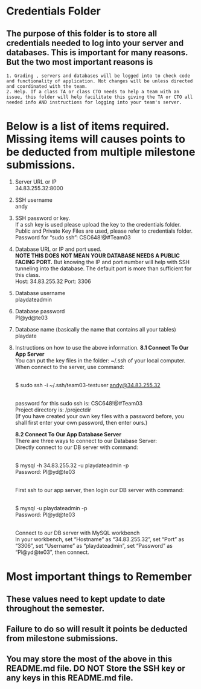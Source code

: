 # Credentials Folder

## The purpose of this folder is to store all credentials needed to log into your server and databases. This is important for many reasons. But the two most important reasons is
    1. Grading , servers and databases will be logged into to check code and functionality of application. Not changes will be unless directed and coordinated with the team.
    2. Help. If a class TA or class CTO needs to help a team with an issue, this folder will help facilitate this giving the TA or CTO all needed info AND instructions for logging into your team's server. 


# Below is a list of items required. Missing items will causes points to be deducted from multiple milestone submissions.

1. Server URL or IP
    <br> 34.83.255.32:8000
2. SSH username
    <br> andy
3. SSH password or key.
    <br> If a ssh key is used please upload the key to the credentials folder.
    Public and Private Key Files are used, please refer to credentials folder.
    <br> Password for “sudo ssh”: CSC648!@#Team03
4. Database URL or IP and port used.
    <br><strong> NOTE THIS DOES NOT MEAN YOUR DATABASE NEEDS A PUBLIC FACING PORT.</strong> But knowing the IP and port number will help with SSH tunneling into the database. The default port is more than sufficient for this class.
    <br> Host: 34.83.255.32 Port: 3306
5. Database username
    <br> playdateadmin
6. Database password
    <br> Pl@yd@te03
7. Database name (basically the name that contains all your tables)
    <br> playdate
8. Instructions on how to use the above information.
    <strong>8.1 Connect To Our App Server</strong>
    <br> You can put the key files in the folder: ~/.ssh of your local computer.
    <br> When connect to the server, use command:<br> 
    
    <br> $ sudo ssh -i ~/.ssh/team03-testuser andy@34.83.255.32<br> 
    
    <br> password for this sudo ssh is: CSC648!@#Team03
    <br> Project directory is: /projectdir
    <br> (If you have created your own key files with a password before, you shall first enter your own password, then enter ours.)<br> 
    
    <strong>8.2 Connect To Our App Database Server</strong>
    <br> There are three ways to connect to our Database Server:
    <br> Directly connect to our DB server with command:<br> 

    <br> $ mysql -h 34.83.255.32 -u playdateadmin -p
    <br> Password: Pl@yd@te03<br> 

    <br> First ssh to our app server, then login our DB server with command:<br> 

    <br> $ mysql -u playdateadmin -p
    <br> Password: Pl@yd@te03<br> 

    <br> Connect to our DB server with MySQL workbench
    <br> In your workbench, set “Hostname” as “34.83.255.32”, set “Port” as “3306”, set “Username” as “playdateadmin”, set “Password” as “Pl@yd@te03”, then connect.<br> 

    
# Most important things to Remember
## These values need to kept update to date throughout the semester. <br>
## <strong>Failure to do so will result it points be deducted from milestone submissions.</strong><br>
## You may store the most of the above in this README.md file. DO NOT Store the SSH key or any keys in this README.md file.

